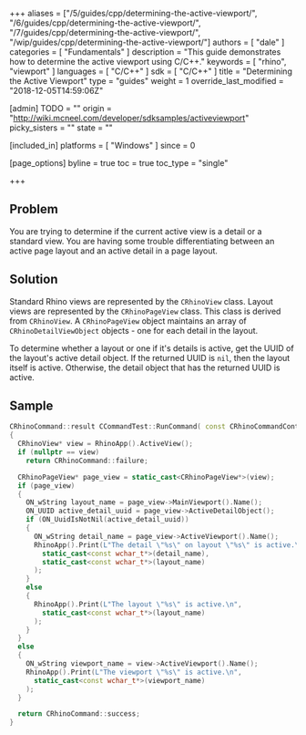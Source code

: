 +++
aliases = ["/5/guides/cpp/determining-the-active-viewport/", "/6/guides/cpp/determining-the-active-viewport/", "/7/guides/cpp/determining-the-active-viewport/", "/wip/guides/cpp/determining-the-active-viewport/"]
authors = [ "dale" ]
categories = [ "Fundamentals" ]
description = "This guide demonstrates how to determine the active viewport using C/C++."
keywords = [ "rhino", "viewport" ]
languages = [ "C/C++" ]
sdk = [ "C/C++" ]
title = "Determining the Active Viewport"
type = "guides"
weight = 1
override_last_modified = "2018-12-05T14:59:06Z"

[admin]
TODO = ""
origin = "http://wiki.mcneel.com/developer/sdksamples/activeviewport"
picky_sisters = ""
state = ""

[included_in]
platforms = [ "Windows" ]
since = 0

[page_options]
byline = true
toc = true
toc_type = "single"

+++

 
## Problem

You are trying to determine if the current active view is a detail or a standard view.  You are having some trouble differentiating between an active page layout and an active detail in a page layout.

## Solution

Standard Rhino views are represented by the `CRhinoView` class.  Layout views are represented by the `CRhinoPageView` class.  This class is derived from `CRhinoView`.  A `CRhinoPageView` object maintains an array of `CRhinoDetailViewObject` objects - one for each detail in the layout.

To determine whether a layout or one if it's details is active, get the UUID of the layout's active detail object.  If the returned UUID is `nil`, then the layout itself is active.  Otherwise, the detail object that has the returned UUID is active.

## Sample

```cpp
CRhinoCommand::result CCommandTest::RunCommand( const CRhinoCommandContext& context )
{
  CRhinoView* view = RhinoApp().ActiveView();
  if (nullptr == view)
    return CRhinoCommand::failure;

  CRhinoPageView* page_view = static_cast<CRhinoPageView*>(view);
  if (page_view)
  {
    ON_wString layout_name = page_view->MainViewport().Name();
    ON_UUID active_detail_uuid = page_view->ActiveDetailObject();
    if (ON_UuidIsNotNil(active_detail_uuid))
    {
      ON_wString detail_name = page_view->ActiveViewport().Name();
      RhinoApp().Print(L"The detail \"%s\" on layout \"%s\" is active.\n", 
        static_cast<const wchar_t*>(detail_name), 
        static_cast<const wchar_t*>(layout_name)
      );
    }
    else
    {
      RhinoApp().Print(L"The layout \"%s\" is active.\n", 
        static_cast<const wchar_t*>(layout_name)
      );
    }
  }
  else
  {
    ON_wString viewport_name = view->ActiveViewport().Name();
    RhinoApp().Print(L"The viewport \"%s\" is active.\n", 
      static_cast<const wchar_t*>(viewport_name)
    );
  }

  return CRhinoCommand::success;
}
```
